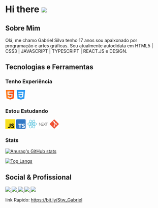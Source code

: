 # Hi there <img src="https://raw.githubusercontent.com/iampavangandhi/iampavangandhi/master/gifs/Hi.gif" width="38px"></h2>

## Sobre Mim

Olá, me chamo Gabriel Silva tenho 17 anos sou apaixonado por programação e artes gráficas. Sou atualmente autodidata em HTML5 | CSS3 | JAVASCRIPT | TYPESCRIPT | REACT.JS e DESIGN.

## Tecnologias e Ferramentas

### Tenho Experiência

<code><img height="30" src="./GitHub/html.svg"></code>
<code><img height="30" src="./GitHub/css-3.svg"></code>

### Estou Estudando
<code><img height="30" src="./GitHub/javascript.svg"></code>
<code><img height="30" src="./GitHub/Typescript.svg"></code>
<code><img height="30" src="./GitHub/react.svg"></code>
<code><img height="30" src="./GitHub/nextjs.png"></code>
<code><img height="30" src="./GitHub/Git_icon.svg.png"></code>

### Stats

[![Anurag's GitHub stats](https://github-readme-stats.vercel.app/api?username=StwGabriel&show_icons=true&theme=dark)](https://github.com/StwGabriel/github-readme-stats)

[![Top Langs](https://github-readme-stats.vercel.app/api/top-langs/?username=StwGabriel&layout=compact&theme=dark)](https://github.com/StwGabriel/github-readme-stats)
## Social & Profissional


<a href='https://www.instagram.com/stw_gabriel/'><img src='https://img.shields.io/badge/Instagram-E4405F?style=for-the-badge&logo=instagram&logoColor=white'></img> </a>
<a href='https://www.linkedin.com/in/stwgabriel/'><img src='https://img.shields.io/badge/LinkedIn-0077B5?style=for-the-badge&logo=linkedin&logoColor=white'></img> </a>
<a href='https://github.com/StwGabriel'><img src='https://img.shields.io/badge/GitHub-100000?style=for-the-badge&logo=github&logoColor=white'></img> </a>
<a href='https://www.youtube.com/channel/UCQdFFC-ZOxK7hfsdq5qQ--g'><img src='https://img.shields.io/badge/YouTube-FF0000?style=for-the-badge&logo=youtube&logoColor=white'></img> </a>
<a href='mailto:gabbrielsilvactt@gmail.com?Subject=Vim%20Pelo%20GitHub'><img src='https://img.shields.io/badge/Gmail-D14836?style=for-the-badge&logo=gmail&logoColor=white'></img> </a>


link Rapido: https://bit.ly/Stw_Gabriel
